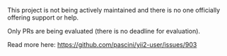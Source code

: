 This project is not being actively maintained and there is no one officially offering support or help.

Only PRs are being evaluated (there is no deadline for evaluation).

Read more here: https://github.com/pascini/yii2-user/issues/903
